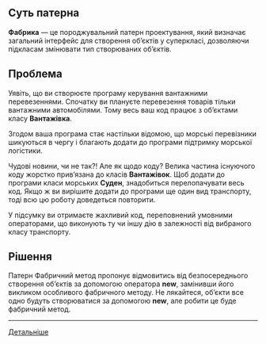 ## Суть патерна

**Фабрика** — це породжувальний патерн проектування, який визначає загальний інтерфейс для створення об’єктів у суперкласі, дозволяючи підкласам змінювати тип створюваних об’єктів.

## Проблема

Уявіть, що ви створюєте програму керування вантажними перевезеннями. Спочатку ви плануєте перевезення товарів тільки вантажними автомобілями. Тому весь ваш код працює з об’єктами класу **Вантажівка**.

Згодом ваша програма стає настільки відомою, що морські перевізники шикуються в чергу і благають додати до програми підтримку морської логістики.

Чудові новини, чи не так?! Але як щодо коду? Велика частина існуючого коду жорстко прив’язана до класів **Вантажівок**. Щоб додати до програми класи морських **Суден**, знадобиться перелопачувати весь код. Якщо ж ви вирішите додати до програми ще один вид транспорту, тоді всю цю роботу доведеться повторити.

У підсумку ви отримаєте жахливий код, переповнений умовними операторами, що виконують ту чи іншу дію в залежності від вибраного класу транспорту.

## Рішення

Патерн Фабричний метод пропонує відмовитись від безпосереднього створення об’єктів за допомогою оператора **new**, замінивши його викликом особливого фабричного методу. Не лякайтеся, об’єкти все одно будуть створюватися за допомогою **new**, але робити це буде фабричний метод.

---

[Детальніше](https://refactoring.guru/uk/design-patterns/factory-method)

